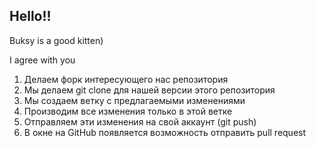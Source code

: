 ## Hello!!

Buksy is a good kitten)

I agree with you

1. Делаем форк интересующего нас репозитория 
2. Мы делаем git clone  для нашей версии этого репозитория 
3. Мы создаем ветку с предлагаемыми изменениями
4. Производим все изменения только в этой ветке
5. Отправляем эти изменения на свой аккаунт (git push)
6. В окне на GitHub появляется возможность отправить pull request 